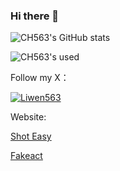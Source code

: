 ### Hi there 👋

![CH563's GitHub stats](https://github-readme-stats.vercel.app/api?username=ch563)

![CH563's used](https://github-readme-stats.vercel.app/api/top-langs/?username=ch563&layout=compact)

Follow my X：

[![Liwen563](https://img.shields.io/twitter/follow/LiWen563?style=social)](https://twitter.com/LiWen563)

Website:

[Shot Easy](https://shoteasy.fun/)

[Fakeact](https://fakeact.fun/)
